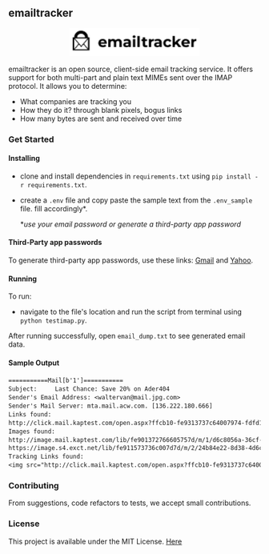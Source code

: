 ## emailtracker

<center><img src="assets/logo%20with%20type.png" alt="logo for emailtracker" style="width:250px; background:#ffff; padding:5px;"></img></center>

emailtracker is an open source, client-side email tracking service. It offers support for both multi-part and plain text MIMEs sent over the IMAP protocol. It allows you to determine:
- What companies are tracking you
- How they do it? through blank pixels, bogus links 
- How many bytes are sent and received over time


### Get Started

#### Installing

- clone and install dependencies in `requirements.txt` using `pip install -r requirements.txt`.
- create a `.env` file and copy paste the sample text from the `.env_sample` file. fill accordingly*.

    **use your email password or generate a third-party app password*

#### Third-Party app passwords
To generate third-party app passwords, use these links: [Gmail](https://www.lifewire.com/get-a-password-to-access-gmail-by-pop-imap-2-1171882) and [Yahoo](https://www.esofttools.com/blog/how-to-generate-third-party-app-passwords-in-yahoo-account/).

#### Running
To run:
-  navigate to the file's location and run the script from terminal using `python testimap.py`.

After running successfully, open `email_dump.txt` to see generated email data.

#### Sample Output

```txt
===========Mail[b'1']===========
Subject:     Last Chance: Save 20% on Ader404
Sender's Email Address: <waltervan@mail.jpg.com>
Sender's Mail Server: mta.mail.acw.com. [136.222.180.666]
Links found:
http://click.mail.kaptest.com/open.aspx?ffcb10-fe9313737c64007974-fdfd15707263067f77167472-fe901372766605757d-ff931375-fe2b127170610779761d70-ff061674756407&d=70178&bmt=0
Images found:
http://image.mail.kaptest.com/lib/fe901372766605757d/m/1/d6c8056a-36cf-4589-ad99-4d8beb56c491.png
https://image.s4.exct.net/lib/fe911573736c007d7d/m/2/24b84e22-8d38-4d6c-98db-80812ca4de5f.png
Tracking Links found: 
<img src="http://click.mail.kaptest.com/open.aspx?ffcb10-fe9313737c64007974-fdfd15707263067f77167472-fe901372766605757d-ff931375-fe2b127170610779761d70-ff061674756407&d=70178&bmt=0" width="1" height="1" alt="">
```
### Contributing
From suggestions, code refactors to tests, we accept small contributions.

### License
This project is available under the MIT License. [Here](LICENSE)
